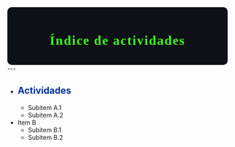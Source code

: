 <div style="background-color:#0d1117; color:white; padding:20px; border-radius:10px;">

<h1 align="center"> <span style="color:#39FF14; font-weight: 900; font-family:Georgia; font-size:30px; letter-spacing: 2px;">Índice de actividades</span></h1>
</div>
---

- ## **<span style="color:#0033A0;">Actividades</span>**
    * Subitem A.1
    * Subitem A.2
- Item B
    - Subitem B.1
    - Subitem B.2


